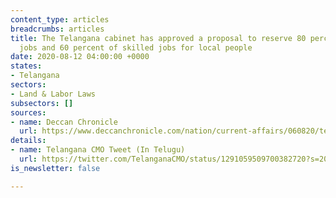 ```yaml
---
content_type: articles
breadcrumbs: articles
title: The Telangana cabinet has approved a proposal to reserve 80 percent of semiskilled
  jobs and 60 percent of skilled jobs for local people
date: 2020-08-12 04:00:00 +0000
states:
- Telangana
sectors:
- Land & Labor Laws
subsectors: []
sources:
- name: Deccan Chronicle
  url: https://www.deccanchronicle.com/nation/current-affairs/060820/telangana-decides-to-reserve-majority-of-new-jobs-for-local-workers.html
details:
- name: Telangana CMO Tweet (In Telugu)
  url: https://twitter.com/TelanganaCMO/status/1291059509700382720?s=20
is_newsletter: false

---
```

